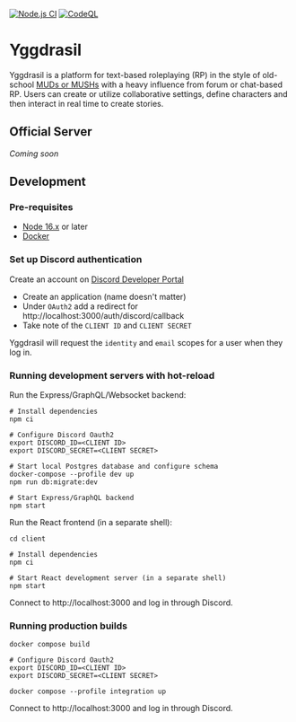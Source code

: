 [![Node.js CI](https://github.com/jasonesteele/yggdrasil/actions/workflows/node.js.yml/badge.svg)](https://github.com/jasonesteele/yggdrasil/actions/workflows/node.js.yml)
[![CodeQL](https://github.com/jasonesteele/yggdrasil/actions/workflows/codeql.yml/badge.svg)](https://github.com/jasonesteele/yggdrasil/actions/workflows/codeql.yml)

# Yggdrasil

Yggdrasil is a platform for text-based roleplaying (RP) in the style of old-school [MUDs or MUSHs](https://en.wikipedia.org/wiki/MU*) with a heavy influence from forum or chat-based RP. Users can create or utilize collaborative settings, define characters and then interact in real time to create stories.

## Official Server

_Coming soon_

## Development

### Pre-requisites

- [Node 16.x](https://nodejs.org) or later
- [Docker](https://www.docker.com/products/docker-desktop/)

### Set up Discord authentication

Create an account on [Discord Developer Portal](https://discord.com/developers)

- Create an application (name doesn't matter)
- Under `OAuth2` add a redirect for http://localhost:3000/auth/discord/callback
- Take note of the `CLIENT ID` and `CLIENT SECRET`

Yggdrasil will request the `identity` and `email` scopes for a user when they log in.

### Running development servers with hot-reload

Run the Express/GraphQL/Websocket backend:

    # Install dependencies
    npm ci

    # Configure Discord Oauth2
    export DISCORD_ID=<CLIENT ID>
    export DISCORD_SECRET=<CLIENT SECRET>

    # Start local Postgres database and configure schema
    docker-compose --profile dev up
    npm run db:migrate:dev

    # Start Express/GraphQL backend
    npm start

Run the React frontend (in a separate shell):

    cd client

    # Install dependencies
    npm ci

    # Start React development server (in a separate shell)
    npm start

Connect to http://localhost:3000 and log in through Discord.

### Running production builds

    docker compose build

    # Configure Discord Oauth2
    export DISCORD_ID=<CLIENT ID>
    export DISCORD_SECRET=<CLIENT SECRET>

    docker compose --profile integration up

Connect to http://localhost:3000 and log in through Discord.
